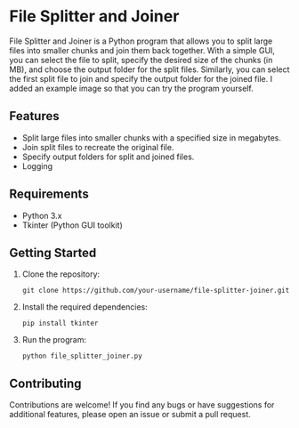 # File Splitter and Joiner

File Splitter and Joiner is a Python program that allows you to split large files into smaller chunks and join them back together. With a simple GUI, you can select the file to split, specify the desired size of the chunks (in MB), and choose the output folder for the split files. Similarly, you can select the first split file to join and specify the output folder for the joined file. I added an example image so that you can try the program yourself.

## Features

- Split large files into smaller chunks with a specified size in megabytes.
- Join split files to recreate the original file.
- Specify output folders for split and joined files.
- Logging

## Requirements

- Python 3.x
- Tkinter (Python GUI toolkit)

## Getting Started

1. Clone the repository:

   ```
   git clone https://github.com/your-username/file-splitter-joiner.git
   ```

2. Install the required dependencies:

   ```
   pip install tkinter
   ```

3. Run the program:

   ```
   python file_splitter_joiner.py
   ```

## Contributing

Contributions are welcome! If you find any bugs or have suggestions for additional features, please open an issue or submit a pull request.

